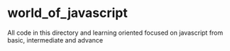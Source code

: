 # world_of_javascript

All code in this directory and learning oriented focused on javascript from basic, intermediate and advance
